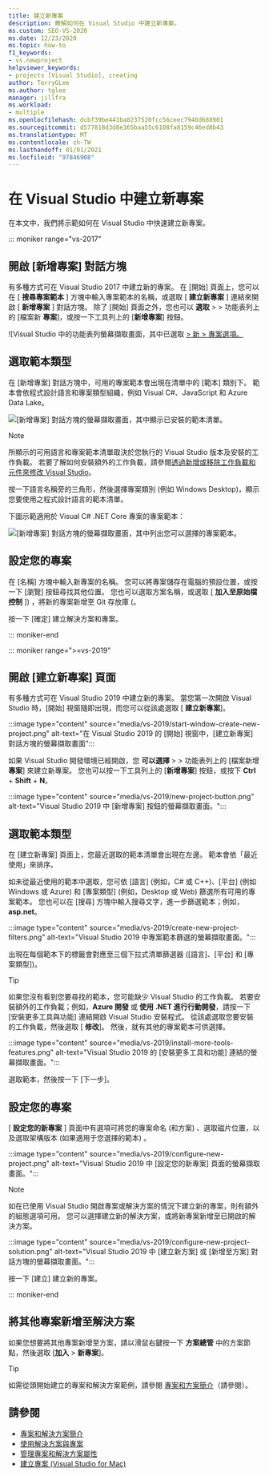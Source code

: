 ```yaml
---
title: 建立新專案
description: 瞭解如何在 Visual Studio 中建立新專案。
ms.custom: SEO-VS-2020
ms.date: 12/23/2020
ms.topic: how-to
f1_keywords:
- vs.newproject
helpviewer_keywords:
- projects [Visual Studio], creating
author: TerryGLee
ms.author: tglee
manager: jillfra
ms.workload:
- multiple
ms.openlocfilehash: dcbf39be441ba8237520fcc56ceec7946d688901
ms.sourcegitcommit: d577818d3d8e365baa55c6108fa8159c46ed8b43
ms.translationtype: MT
ms.contentlocale: zh-TW
ms.lasthandoff: 01/01/2021
ms.locfileid: "97846908"
---
```

# <a name="create-a-new-project-in-visual-studio"></a>在 Visual Studio 中建立新專案

在本文中，我們將示範如何在 Visual Studio 中快速建立新專案。

::: moniker range="vs-2017"

## <a name="open-the-new-project-dialog"></a>開啟 [新增專案] 對話方塊

有多種方式可在 Visual Studio 2017 中建立新的專案。 在 [開始] 頁面上，您可以在 [ **搜尋專案範本** ] 方塊中輸入專案範本的名稱，或選取 [ **建立新專案** ] 連結來開啟 [ **新增專案** ] 對話方塊。 除了 [開始] 頁面之外，您也可以 **選取**  >    >  功能表列上的 [檔案新 **專案**]，或按一下工具列上的 [**新增專案**] 按鈕。

![Visual Studio 中的功能表列螢幕擷取畫面，其中已選取 [> 新 > 專案選項。](./media/vside-newproject1.png)

## <a name="select-a-template-type"></a>選取範本類型

在 [新增專案] 對話方塊中，可用的專案範本會出現在清單中的 [範本] 類別下。 範本會依程式設計語言和專案類型組織，例如 Visual C#、JavaScript 和 Azure Data Lake。

![[新增專案] 對話方塊的螢幕擷取畫面，其中顯示已安裝的範本清單。](./media/vside-newproject-templates-list.png)

> [!NOTE]
> 所顯示的可用語言和專案範本清單取決於您執行的 Visual Studio 版本及安裝的工作負載。 若要了解如何安裝額外的工作負載，請參閱[透過新增或移除工作負載和元件來修改 Visual Studio](../install/modify-visual-studio.md)。

按一下語言名稱旁的三角形，然後選擇專案類別 (例如 Windows Desktop)，顯示您要使用之程式設計語言的範本清單。

下圖示範適用於 Visual C# .NET Core 專案的專案範本：

![[新增專案] 對話方塊的螢幕擷取畫面，其中列出您可以選擇的專案範本。](./media/new-project-dialog-net-core.png)

## <a name="configure-your-project"></a>設定您的專案

在 [名稱] 方塊中輸入新專案的名稱。 您可以將專案儲存在電腦的預設位置，或按一下 [瀏覽] 按鈕尋找其他位置。 您也可以選取方案名稱，或選取 [ **加入至原始檔控制** ]) ，將新的專案新增至 Git 存放庫 (。

按一下 [確定] 建立解決方案和專案。

::: moniker-end

::: moniker range=">=vs-2019"

## <a name="open-the-create-a-new-project-page"></a>開啟 [建立新專案] 頁面

有多種方式可在 Visual Studio 2019 中建立新的專案。 當您第一次開啟 Visual Studio 時，[開始] 視窗隨即出現，而您可以從該處選取 [ **建立新專案**]。

:::image type="content" source="media/vs-2019/start-window-create-new-project.png" alt-text="在 Visual Studio 2019 的 [開始] 視窗中，[建立新專案] 對話方塊的螢幕擷取畫面":::

如果 Visual Studio 開發環境已經開啟，您 **可以選擇**  >    >  功能表列上的 [檔案新增 **專案**] 來建立新專案。 您也可以按一下工具列上的 [**新增專案**] 按鈕，或按下 **Ctrl** + **Shift** + **N**。

:::image type="content" source="media/vs-2019/new-project-button.png" alt-text="Visual Studio 2019 中 [新增專案] 按鈕的螢幕擷取畫面。":::

## <a name="select-a-template-type"></a>選取範本類型

在 [建立新專案] 頁面上，您最近選取的範本清單會出現在左邊。 範本會依「最近使用」來排序。

如未從最近使用的範本中選取，您可依 [語言] (例如，C# 或 C++)、[平台] (例如 Windows 或 Azure) 和 [專案類型] (例如，Desktop 或 Web) 篩選所有可用的專案範本。 您也可以在 [搜尋] 方塊中輸入搜尋文字，進一步篩選範本；例如，**asp.net**。

:::image type="content" source="media/vs-2019/create-new-project-filters.png" alt-text="Visual Studio 2019 中專案範本篩選的螢幕擷取畫面。":::

出現在每個範本下的標籤會對應至三個下拉式清單篩選器 ([語言]、[平台] 和 [專案類型])。

> [!TIP]
> 如果您沒有看到您要尋找的範本，您可能缺少 Visual Studio 的工作負載。 若要安裝額外的工作負載；例如，**Azure 開發** 或 **使用 .NET 進行行動開發**，請按一下 [安裝更多工具與功能] 連結開啟 Visual Studio 安裝程式。 從該處選取您要安裝的工作負載，然後選取 [ **修改**]。 然後，就有其他的專案範本可供選擇。
>
> :::image type="content" source="media/vs-2019/install-more-tools-features.png" alt-text="Visual Studio 2019 的 [安裝更多工具和功能] 連結的螢幕擷取畫面。":::

選取範本，然後按一下 [下一步]。

## <a name="configure-your-project"></a>設定您的專案

[ **設定您的新專案** ] 頁面中有選項可將您的專案命名 (和方案) 、選取磁片位置，以及選取架構版本 (如果適用于您選擇的範本) 。

:::image type="content" source="media/vs-2019/configure-new-project.png" alt-text="Visual Studio 2019 中 [設定您的新專案] 頁面的螢幕擷取畫面。":::

> [!NOTE]
> 如在已使用 Visual Studio 開啟專案或解決方案的情況下建立新的專案，則有額外的組態選項可用。 您可以選擇建立新的解決方案，或將新專案新增至已開啟的解決方案。
>
> :::image type="content" source="media/vs-2019/configure-new-project-solution.png" alt-text="Visual Studio 2019 中 [建立新方案] 或 [新增至方案] 對話方塊的螢幕擷取畫面。":::

按一下 [建立] 建立新的專案。

::: moniker-end

## <a name="add-additional-projects-to-a-solution"></a>將其他專案新增至解決方案

如果您想要將其他專案新增至方案，請以滑鼠右鍵按一下 **方案總管** 中的方案節點，然後選取 [**加入**  >  **新專案**]。

> [!TIP]
> 如需從頭開始建立的專案和解決方案範例，請參閱 [專案和方案簡介](../get-started/tutorial-projects-solutions.md)（請參閱）。

## <a name="see-also"></a>請參閱

- [專案和解決方案簡介](../get-started/tutorial-projects-solutions.md)
- [使用解決方案與專案](creating-solutions-and-projects.md)
- [管理專案和解決方案屬性](managing-project-and-solution-properties.md)
- [建立專案 (Visual Studio for Mac)](/visualstudio/mac/create-new-projects)